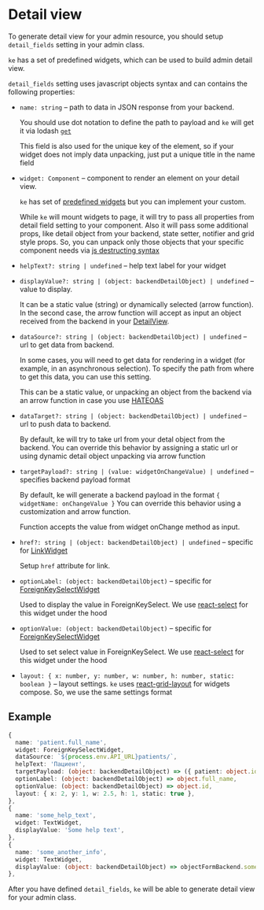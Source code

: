 # Detail view

To generate detail view for your admin resource, you should setup
`detail_fields` setting in your admin class.

`ke` has a set of predefined widgets, which can be used to build admin detail view.

`detail_fields` setting uses javascript objects syntax
and can contains the following properties:

* `name: string` – path to data in JSON response from your backend.

  You should use dot notation to define the path to payload and `ke`
  will get it via lodash [`get`](https://lodash.com/docs/4.17.15#get)

  This field is also used for the unique key of the element,
  so if your widget does not imply data unpacking, just put a unique title in the name field
* `widget: Component` – component to render an element on your detail view.

  `ke` has set of [predefined widgets](https://github.com/best-doctor/ke/tree/master/src/components)
  but you can implement your custom.

  While `ke` will mount widgets to page,
  it will try to pass all properties from detail field setting to your component.
  Also it will pass some additional props, like detail object from your backend,
  state setter, notifier and grid style props.
  So, you can unpack only those objects that your specific component needs via
  [js destructing syntax](https://developer.mozilla.org/en-US/docs/Web/JavaScript/Reference/Operators/Destructuring_assignment)
* `helpText?: string | undefined` – help text label for your widget
* `displayValue?: string | (object: backendDetailObject) | undefined` – value to display.

  It can be a static value (string) or dynamically selected (arrow function).
  In the second case, the arrow function will accept as input an object received
  from the backend in your [DetailView](https://github.com/best-doctor/ke/blob/master/src/DetailView/RenderDetail.tsx#L38).
* `dataSource?: string | (object: backendDetailObject) | undefined` – url to get data from backend.

  In some cases, you will need to get data for
  rendering in a widget (for example, in an asynchronous selection).
  To specify the path from where to get this data, you can use this setting.

  This can be a static value, or unpacking an object from the backend via an arrow function
  in case you use [HATEOAS](https://en.wikipedia.org/wiki/HATEOAS)
* `dataTarget?: string | (object: backendDetailObject) | undefined` – url to push data to backend.

  By default, ke will try to take url from your detal object from the backend.
  You can override this behavior by assigning a static url or using dynamic detail object unpacking
  via arrow function
* `targetPayload?: string | (value: widgetOnChangeValue) | undefined` – specifies backend payload format

  By default, ke will generate a backend payload in the format `{ widgetName: onChangeValue }`
  You can override this behavior using a customization and arrow function.

  Function accepts the value from widget onChange method as input.
* `href?: string | (object: backendDetailObject) | undefined` – specific for [LinkWidget](https://github.com/best-doctor/ke/blob/master/src/DetailView/widgets/LinkWidget.tsx)

  Setup `href` attribute for link.
* `optionLabel: (object: backendDetailObject)` – specific for [ForeignKeySelectWidget](https://github.com/best-doctor/ke/blob/master/src/DetailView/widgets/ForeignKeySelect.tsx)

  Used to display the value in ForeignKeySelect.
  We use [react-select](https://react-select.com/home) for this widget under the hood

* `optionValue: (object: backendDetailObject)` – specific for [ForeignKeySelectWidget](https://github.com/best-doctor/ke/blob/master/src/DetailView/widgets/ForeignKeySelect.tsx)

  Used to set select value in ForeignKeySelect.
  We use [react-select](https://react-select.com/home) for this widget under the hood
* `layout: { x: number, y: number, w: number, h: number, static: boolean }` – layout settings.
  `ke` uses [react-grid-layout](https://github.com/STRML/react-grid-layout) for widgets compose.
  So, we use the same settings format

## Example

```ts
{
  name: 'patient.full_name',
  widget: ForeignKeySelectWidget,
  dataSource: `${process.env.API_URL}patients/`,
  helpText: 'Пациент',
  targetPayload: (object: backendDetailObject) => ({ patient: object.id }),
  optionLabel: (object: backendDetailObject) => object.full_name,
  optionValue: (object: backendDetailObject) => object.id,
  layout: { x: 2, y: 1, w: 2.5, h: 1, static: true },
},
{
  name: 'some_help_text',
  widget: TextWidget,
  displayValue: 'Some help text',
},
{
  name: 'some_another_info',
  widget: TextWidget,
  displayValue: (object: backendDetailObject) => objectFormBackend.some_info,
},

```

After you have defined `detail_fields`,
`ke` will be able to generate detail view for your admin class.
